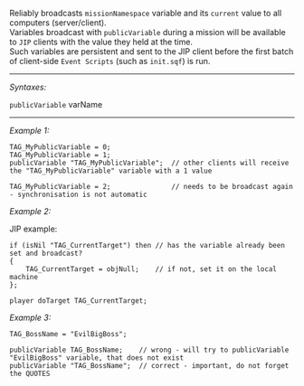 Reliably broadcasts `missionNamespace` variable and its `current` value to all computers (server/client).<br>
Variables broadcast with `publicVariable` during a mission will be available to `JIP` clients with the value they held at the time.<br>
Such variables are persistent and sent to the JIP client before the first batch of client-side `Event Scripts` (such as `init.sqf`) is run.


---
*Syntaxes:*

`publicVariable` varName

---
*Example 1:*

```sqf
TAG_MyPublicVariable = 0;
TAG_MyPublicVariable = 1;
publicVariable "TAG_MyPublicVariable";	// other clients will receive the "TAG_MyPublicVariable" variable with a 1 value

TAG_MyPublicVariable = 2;				// needs to be broadcast again - synchronisation is not automatic
```

*Example 2:*

JIP example:

```sqf
if (isNil "TAG_CurrentTarget") then	// has the variable already been set and broadcast?
{
	TAG_CurrentTarget = objNull;	// if not, set it on the local machine
};

player doTarget TAG_CurrentTarget;
```

*Example 3:*

```sqf
TAG_BossName = "EvilBigBoss";

publicVariable TAG_BossName;	// wrong - will try to publicVariable "EvilBigBoss" variable, that does not exist
publicVariable "TAG_BossName";	// correct - important, do not forget the QUOTES
```